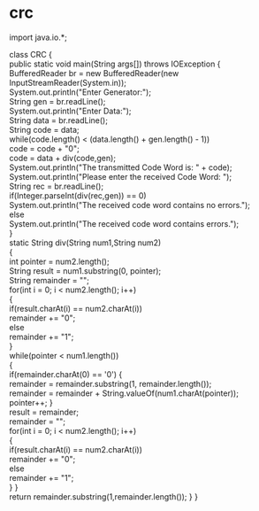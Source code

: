 # crc
import java.io.*;

class CRC {  
public static void main(String args[]) throws IOException
{   
BufferedReader br = new BufferedReader(new InputStreamReader(System.in));   
System.out.println("Enter Generator:");   
String gen = br.readLine();   
System.out.println("Enter Data:");   
String data = br.readLine();   
String code = data;   
while(code.length() &lt; (data.length() + gen.length() - 1))    
code = code + "0";   
code = data + div(code,gen);   
System.out.println("The transmitted Code Word is: " + code);   
System.out.println("Please enter the received Code Word: ");   
String rec = br.readLine();   
if(Integer.parseInt(div(rec,gen)) == 0)    
System.out.println("The received code word contains no errors.");   
else    
System.out.println("The received code word contains errors.");  
}   
static String div(String num1,String num2)  
{  
int pointer = num2.length();   
String result = num1.substring(0, pointer);   
String remainder = "";   
for(int i = 0; i &lt; num2.length(); i++)   
{   
if(result.charAt(i) == num2.charAt(i))     
remainder += "0";   
else  
remainder += "1";   
}  
while(pointer &lt; num1.length())   
{   
if(remainder.charAt(0) == '0') 
{   
remainder = remainder.substring(1, remainder.length());    
remainder = remainder + String.valueOf(num1.charAt(pointer));  
pointer++;
}   
result = remainder;  
remainder = "";  
for(int i = 0; i &lt; num2.length(); i++)    
{    
if(result.charAt(i) == num2.charAt(i))    
remainder += "0";  
else     
remainder += "1";   
  }
 }  
return remainder.substring(1,remainder.length()); 
 } 
}
